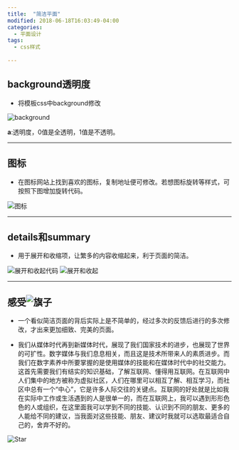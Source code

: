 ```yaml
---
title:  "简洁平面"
modified: 2018-06-18T16:03:49-04:00
categories: 
  - 平面设计
tags:
  - css样式
  
---
```

## background透明度
* 将模板css中background修改

![background](https://gitee.com/NFUNM071/minimal-mistakes/raw/master/images/background.png)
 
 **a**:透明度，0值是全透明，1值是不透明。
 
***
## 图标
* 在图标网站上找到喜欢的图标，复制地址便可修改。若想图标旋转等样式，可按照下图增加旋转代码。

![图标](https://gitee.com/NFUNM071/minimal-mistakes/raw/master/images/图标.png)

***
## details和summary
* 用于展开和收缩项，让繁多的内容收缩起来，利于页面的简洁。

 ![展开和收起代码](https://gitee.com/NFUNM071/minimal-mistakes/raw/master/images/展开和收起代码.png)
  ![展开和收起](https://gitee.com/NFUNM071/minimal-mistakes/raw/master/images/展开和收起.png)

***
## 感受![旗子](https://gitee.com/NFUNM071/minimal-mistakes/raw/master/images/旗子.svg)
- 一个看似简洁页面的背后实际上是不简单的，经过多次的反馈后进行的多次修改，才出来更加细致、完美的页面。

- 我们从媒体时代再到新媒体时代，展现了我们国家技术的进步，也展现了世界的可扩性。数字媒体与我们息息相关，而且这是技术所带来人的素质进步。而我们在数字素养中所要掌握的是使用媒体的技能和在媒体时代中的社交能力。这首先需要我们有结实的知识基础，了解互联网、懂得用互联网。在互联网中人们集中的地方被称为虚拟社区，人们在哪里可以相互了解、相互学习，而社区中总有一个“中心”，它是许多人际交往的关键点。互联网的好处就是比如我在实际中工作或生活遇到的人是很单一的，而在互联网上，我可以遇到形形色色的人或组织，在这里面我可以学到不同的技能、认识到不同的朋友、更多的人能给不同的建议，当我面对这些技能、朋友、建议时我就可以选取最适合自己的，舍弃不好的。
  
 ![Star](https://gitee.com/NFUNM071/minimal-mistakes/raw/master/images/Star.svg)
